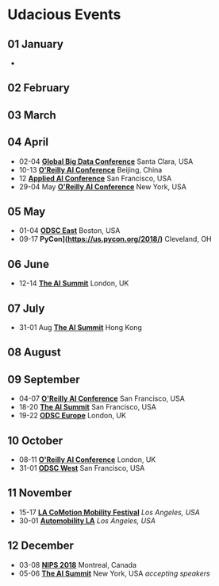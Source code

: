 # Udacious Events


## 01 January 

* 
## 02 February

## 03 March

## 04 April
* 02-04 **[Global Big Data Conference](http://www.globalbigdataconference.com/santa-clara/global-data-science-conference/event-98.html)** Santa Clara, USA
* 10-13 **[O'Reilly AI Conference](https://ai.oreilly.com.cn/ai-cn)** Beijing, China
* 12 **[Applied AI Conference](https://www.eventbrite.com/e/applied-artificial-intelligence-conference-2018-aai18-tickets-38511726611)** San Francisco, USA
* 29-04 May **[O'Reilly AI Conference](https://conferences.oreilly.com/artificial-intelligence/ai-ny)** New York, USA

## 05 May
* 01-04 **[ODSC East](https://odsc.com/boston#register)** Boston, USA
* 09-17 **PyCon](https://us.pycon.org/2018/)** Cleveland, OH

## 06 June
* 12-14 **[The AI Summit](https://theaisummit.com/london/)** London, UK

## 07 July
* 31-01 Aug **[The AI Summit](https://theaisummit.com/hongkong/)** Hong Kong

## 08 August 

## 09 September 
* 04-07 **[O'Reilly AI Conference](https://conferences.oreilly.com/artificial-intelligence/)** San Francisco, USA
* 18-20 **[The AI Summit](https://theaisummit.com/sanfrancisco/)** San Francisco, USA
* 19-22 **[ODSC Europe](https://odsc.com/london)** London, UK

## 10 October
* 08-11 **[O'Reilly AI Conference](https://conferences.oreilly.com/artificial-intelligence/)** London, UK
* 31-01 **[ODSC West](https://odsc.com/california)** San Francisco, USA

## 11 November
* 15-17 **[LA CoMotion Mobility Festival](https://www.lacomotion.com/)** *Los Angeles, USA*
* 30-01 **[Automobility LA](https://automobilityla.com/)** *Los Angeles, USA*
## 12 December
* 03-08 **[NIPS 2018](https://nips.cc/Conferences/FutureMeetings)** Montreal, Canada
* 05-06 **[The AI Summit](https://theaisummit.com/newyork/)** New York, USA *accepting speakers*
